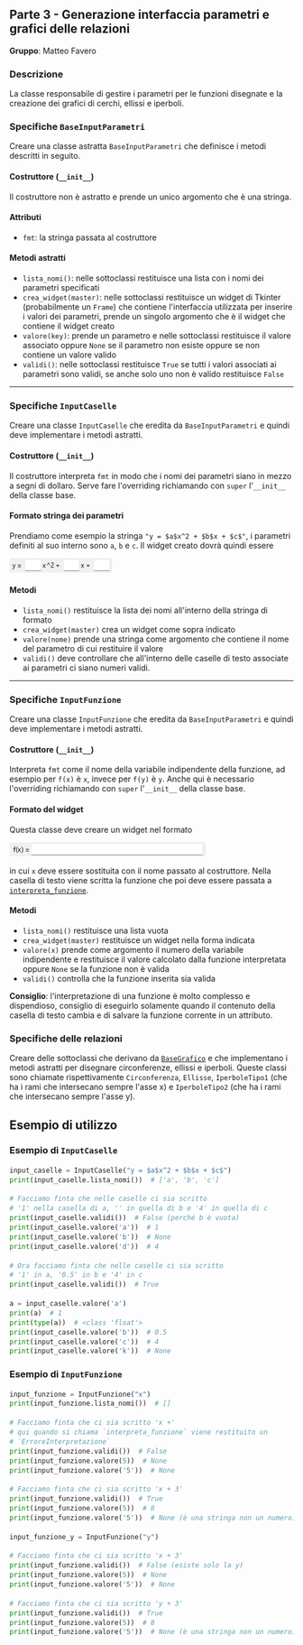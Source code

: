 ## Parte 3 - Generazione interfaccia parametri e grafici delle relazioni

**Gruppo**: Matteo Favero

### Descrizione

La classe responsabile di gestire i parametri per le funzioni disegnate e la
creazione dei grafici di cerchi, ellissi e iperboli.

### Specifiche `BaseInputParametri`

Creare una classe astratta `BaseInputParametri` che definisce i metodi descritti
in seguito.

#### Costruttore (`__init__`)

Il costruttore non è astratto e prende un unico argomento che è una stringa.

#### Attributi

- `fmt`: la stringa passata al costruttore

#### Metodi astratti

- `lista_nomi()`: nelle sottoclassi restituisce una lista con i nomi dei
  parametri specificati
- `crea_widget(master)`: nelle sottoclassi restituisce un widget di Tkinter
  (probabilmente un `Frame`) che contiene l'interfaccia utilizzata per inserire
  i valori dei parametri, prende un singolo argomento che è il widget che
  contiene il widget creato
- `valore(key)`: prende un parametro e nelle sottoclassi restituisce il valore
  associato oppure `None` se il parametro non esiste oppure se non contiene un
  valore valido
- `validi()`: nelle sottoclassi restituisce `True` se tutti i valori associati
  ai parametri sono validi, se anche solo uno non è valido restituisce `False`

---

### Specifiche `InputCaselle`

Creare una classe `InputCaselle` che eredita da `BaseInputParametri` e quindi
deve implementare i metodi astratti.

#### Costruttore (`__init__`)

Il costruttore interpreta `fmt` in modo che i nomi dei parametri siano in mezzo
a segni di dollaro. Serve fare l'overriding richiamando con `super` l'`__init__`
della classe base.

#### Formato stringa dei parametri

Prendiamo come esempio la stringa `"y = $a$x^2 + $b$x + $c$"`, i parametri
definiti al suo interno sono `a`, `b` e `c`. Il widget creato dovrà quindi
essere

![Esempio input caselle](https://raw.githubusercontent.com/Classe-4CA-DucaDegliAbruzzi/CalcolatriceGrafica/main/media/esempio_input_caselle.png)

#### Metodi

- `lista_nomi()` restituisce la lista dei nomi all'interno della stringa di
  formato
- `crea_widget(master)` crea un widget come sopra indicato
- `valore(nome)` prende una stringa come argomento che contiene il nome del
  parametro di cui restituire il valore
- `validi()` deve controllare che all'interno delle caselle di testo associate
  ai parametri ci siano numeri validi.

---

### Specifiche `InputFunzione`

Creare una classe `InputFunzione` che eredita da `BaseInputParametri` e quindi
deve implementare i metodi astratti.

#### Costruttore (`__init__`)

Interpreta `fmt` come il nome della variabile indipendente della funzione, ad
esempio per `f(x)` è `x`, invece per `f(y)` è `y`. Anche qui è necessario
l'overriding richiamando con `super` l'`__init__` della classe base.

#### Formato del widget

Questa classe deve creare un widget nel formato

![Esempio input funzione](https://raw.githubusercontent.com/Classe-4CA-DucaDegliAbruzzi/CalcolatriceGrafica/main/media/esempio_input_funzione.png)

in cui `x` deve essere sostituita con il nome passato al costruttore. Nella
casella di testo viene scritta la funzione che poi deve essere passata a
[`interpreta_funzione`](https://github.com/Classe-4CA-DucaDegliAbruzzi/CalcolatriceGrafica/blob/main/spec/gruppo_5_interpretazione_funzioni.md#specifiche-interpreta_funzione).

#### Metodi

- `lista_nomi()` restituisce una lista vuota
- `crea_widget(master)` restituisce un widget nella forma indicata
- `valore(x)` prende come argomento il numero della variabile indipendente e
  restituisce il valore calcolato dalla funzione interpretata oppure `None` se
  la funzione non è valida
- `validi()` controlla che la funzione inserita sia valida

**Consiglio**: l'interpretazione di una funzione è molto complesso e
dispendioso, consiglio di eseguirlo solamente quando il contenuto della casella
di testo cambia e di salvare la funzione corrente in un attributo.

### Specifiche delle relazioni

Creare delle sottoclassi che derivano da
[`BaseGrafico`](https://github.com/Classe-4CA-DucaDegliAbruzzi/CalcolatriceGrafica/blob/main/spec/gruppo_4_grafico_base_e_funzioni.md#specifiche-basegrafico)
e che implementano i metodi astratti per disegnare circonferenze, ellissi e
iperboli. Queste classi sono chiamate rispettivamente `Circonferenza`,
`Ellisse`, `IperboleTipo1` (che ha i rami che intersecano sempre l'asse x) e
`IperboleTipo2` (che ha i rami che intersecano sempre l'asse y).

## Esempio di utilizzo

### Esempio di `InputCaselle`

```python
input_caselle = InputCaselle("y = $a$x^2 + $b$x + $c$")
print(input_caselle.lista_nomi())  # ['a', 'b', 'c']

# Facciamo finta che nelle caselle ci sia scritto
# '1' nella casella di a, '' in quella di b e '4' in quella di c
print(input_caselle.validi())  # False (perché b è vuota)
print(input_caselle.valore('a'))  # 1
print(input_caselle.valore('b'))  # None
print(input_caselle.valore('d'))  # 4

# Ora facciamo finta che nelle caselle ci sia scritto
# '1' in a, '0.5' in b e '4' in c
print(input_caselle.validi())  # True

a = input_caselle.valore('a')
print(a)  # 1
print(type(a))  # <class 'float'>
print(input_caselle.valore('b'))  # 0.5
print(input_caselle.valore('c'))  # 4
print(input_caselle.valore('k'))  # None
```

### Esempio di `InputFunzione`

```python
input_funzione = InputFunzione("x")
print(input_funzione.lista_nomi())  # []

# Facciamo finta che ci sia scritto 'x +'
# qui quando si chiama `interpreta_funzione` viene restituito un
# `ErroreInterpretazione`
print(input_funzione.validi())  # False
print(input_funzione.valore(5))  # None
print(input_funzione.valore('5'))  # None

# Facciamo finta che ci sia scritto 'x + 3'
print(input_funzione.validi())  # True
print(input_funzione.valore(5))  # 8
print(input_funzione.valore('5'))  # None (è una stringa non un numero)

input_funzione_y = InputFunzione("y")

# Facciamo finta che ci sia scritto 'x + 3'
print(input_funzione.validi())  # False (esiste solo la y)
print(input_funzione.valore(5))  # None
print(input_funzione.valore('5'))  # None

# Facciamo finta che ci sia scritto 'y + 3'
print(input_funzione.validi())  # True
print(input_funzione.valore(5))  # 8
print(input_funzione.valore('5'))  # None (è una stringa non un numero)
```
